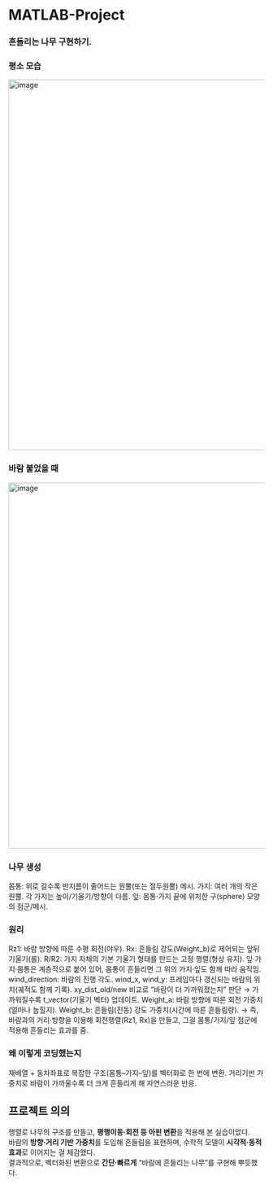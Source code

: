 # MATLAB-Project
### 흔들리는 나무 구현하기.

### 평소 모습
<img width="769" height="728" alt="image" src="https://github.com/user-attachments/assets/4743ff75-0849-4993-9db8-c79b06e87df4" />

### 바람 불었을 때
<img width="765" height="719" alt="image" src="https://github.com/user-attachments/assets/76e723cb-17c8-48c0-90ab-89438917bb4f" />

### 나무 생성
몸통: 위로 갈수록 반지름이 줄어드는 원뿔(또는 절두원뿔) 메시.
가지: 여러 개의 작은 원뿔. 각 가지는 높이/기울기/방향이 다름.
잎: 몸통·가지 끝에 위치한 구(sphere) 모양의 점군/메시.

### 원리
Rz1: 바람 방향에 따른 수평 회전(야우).
Rx: 흔들림 강도(Weight_b)로 제어되는 앞뒤 기울기(롤).
R/R2: 가지 자체의 기본 기울기 형태를 만드는 고정 행렬(형상 유지).
잎·가지·몸통은 계층적으로 붙어 있어, 몸통이 흔들리면 그 위의 가지·잎도 함께 따라 움직임. 
wind_direction: 바람의 진행 각도.
wind_x, wind_y: 프레임마다 갱신되는 바람의 위치(궤적도 함께 기록).
xy_dist_old/new 비교로 “바람이 더 가까워졌는지” 판단 → 가까워질수록 t_vector(기울기 벡터) 업데이트.
Weight_a: 바람 방향에 따른 회전 가중치(얼마나 눕힐지).
Weight_b: 흔들림(진동) 강도 가중치(시간에 따른 흔들림량).
→ 즉, 바람과의 거리·방향을 이용해 회전행렬(Rz1, Rx)을 만들고, 그걸 몸통/가지/잎 점군에 적용해 흔들리는 효과를 줌.

### 왜 이렇게 코딩했는지
재배열 + 동차좌표로 복잡한 구조(몸통–가지–잎)를 벡터화로 한 번에 변환.
거리기반 가중치로 바람이 가까울수록 더 크게 흔들리게 해 자연스러운 반응.


## 프로젝트 의의
행렬로 나무의 구조를 만들고, **평행이동·회전 등 아핀 변환**을 적용해 본 실습이었다.  
바람의 **방향·거리 기반 가중치**를 도입해 흔들림을 표현하며, 수학적 모델이 **시각적·동적 효과**로 이어지는 걸 체감했다.  
결과적으로, 벡터화된 변환으로 **간단·빠르게** “바람에 흔들리는 나무”를 구현해 뿌듯했다.
